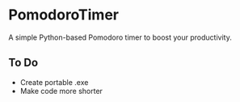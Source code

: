 # PomodoroTimer
A simple Python-based Pomodoro timer to boost your productivity.


## To Do
- Create portable .exe
- Make code more shorter

